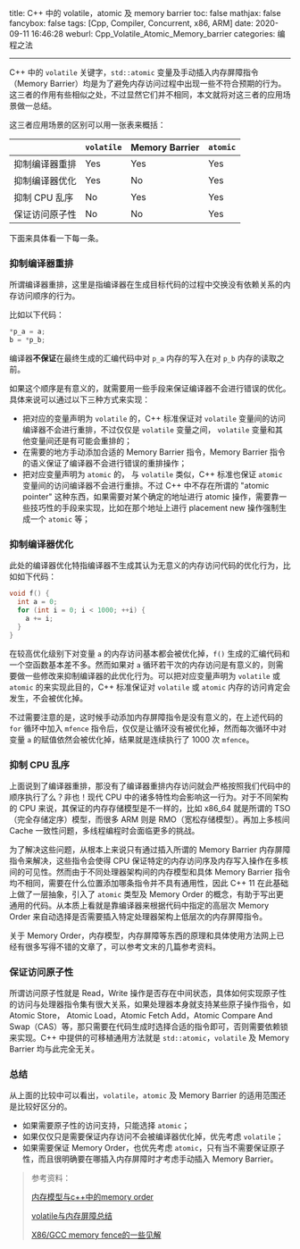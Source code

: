 title: C++ 中的 volatile，atomic 及 memory barrier
toc: false
mathjax: false
fancybox: false
tags: [Cpp, Compiler, Concurrent, x86, ARM]
date: 2020-09-11 16:46:28
weburl: Cpp_Volatile_Atomic_Memory_barrier
categories: 编程之法

---

C++ 中的 `volatile` 关键字，`std::atomic` 变量及手动插入内存屏障指令（Memory Barrier）均是为了避免内存访问过程中出现一些不符合预期的行为。这三者的作用有些相似之处，不过显然它们并不相同，本文就将对这三者的应用场景做一总结。

<!--more-->

这三者应用场景的区别可以用一张表来概括：

|                | `volatile` | Memory Barrier | `atomic` |
| -------------- | ---------- | -------------- | -------- |
| 抑制编译器重排 | Yes        | Yes            | Yes      |
| 抑制编译器优化 | Yes        | No             | Yes      |
| 抑制 CPU 乱序  | No         | Yes            | Yes      |
| 保证访问原子性 | No         | No             | Yes      |

下面来具体看一下每一条。

### 抑制编译器重排

所谓编译器重排，这里是指编译器在生成目标代码的过程中交换没有依赖关系的内存访问顺序的行为。

比如以下代码：

``` C++
*p_a = a;
b = *p_b;
```

编译器**不保证**在最终生成的汇编代码中对 `p_a` 内存的写入在对 `p_b` 内存的读取之前。

如果这个顺序是有意义的，就需要用一些手段来保证编译器不会进行错误的优化。具体来说可以通过以下三种方式来实现：

- 把对应的变量声明为 `volatile` 的，C++ 标准保证对 `volatile` 变量间的访问编译器不会进行重排，不过仅仅是  `volatile` 变量之间， `volatile` 变量和其他变量间还是有可能会重排的；
- 在需要的地方手动添加合适的 Memory Barrier 指令，Memory Barrier 指令的语义保证了编译器不会进行错误的重排操作；
- 把对应变量声明为 `atomic` 的， 与 `volatile` 类似，C++ 标准也保证 `atomic` 变量间的访问编译器不会进行重排。不过 C++ 中不存在所谓的 "atomic pointer" 这种东西，如果需要对某个确定的地址进行 atomic 操作，需要靠一些技巧性的手段来实现，比如在那个地址上进行 placement new 操作强制生成一个 `atomic` 等；

### 抑制编译器优化

此处的编译器优化特指编译器不生成其认为无意义的内存访问代码的优化行为，比如如下代码：

```C++
void f() {
  int a = 0;
  for (int i = 0; i < 1000; ++i) {
    a += i;
  }
}
```

在较高优化级别下对变量 `a` 的内存访问基本都会被优化掉，`f()` 生成的汇编代码和一个空函数基本差不多。然而如果对 `a` 循环若干次的内存访问是有意义的，则需要做一些修改来抑制编译器的此优化行为。可以把对应变量声明为 `volatile` 或 `atomic` 的来实现此目的，C++ 标准保证对 `volatile` 或 `atomic` 内存的访问肯定会发生，不会被优化掉。

不过需要注意的是，这时候手动添加内存屏障指令是没有意义的，在上述代码的 `for` 循环中加入 `mfence` 指令后，仅仅是让循环没有被优化掉，然而每次循环中对变量 `a` 的赋值依然会被优化掉，结果就是连续执行了 1000 次 `mfence`。

### 抑制 CPU 乱序

上面说到了编译器重排，那没有了编译器重排内存访问就会严格按照我们代码中的顺序执行了么？非也！现代 CPU 中的诸多特性均会影响这一行为。对于不同架构的 CPU 来说，其保证的内存存储模型是不一样的，比如 x86_64 就是所谓的 TSO（完全存储定序）模型，而很多 ARM 则是 RMO（宽松存储模型）。再加上多核间 Cache 一致性问题，多线程编程时会面临更多的挑战。

为了解决这些问题，从根本上来说只有通过插入所谓的 Memory Barrier 内存屏障指令来解决，这些指令会使得 CPU 保证特定的内存访问序及内存写入操作在多核间的可见性。然而由于不同处理器架构间的内存模型和具体 Memory Barrier 指令均不相同，需要在什么位置添加哪条指令并不具有通用性，因此 C++ 11 在此基础上做了一层抽象，引入了 `atomic` 类型及 Memory Order 的概念，有助于写出更通用的代码。从本质上看就是靠编译器来根据代码中指定的高层次 Memory Order 来自动选择是否需要插入特定处理器架构上低层次的内存屏障指令。

关于 Memory Order，内存模型，内存屏障等东西的原理和具体使用方法网上已经有很多写得不错的文章了，可以参考文末的几篇参考资料。

### 保证访问原子性

所谓访问原子性就是 Read，Write 操作是否存在中间状态，具体如何实现原子性的访问与处理器指令集有很大关系，如果处理器本身就支持某些原子操作指令，如 Atomic Store， Atomic Load，Atomic Fetch Add，Atomic Compare And Swap（CAS）等，那只需要在代码生成时选择合适的指令即可，否则需要依赖锁来实现。C++ 中提供的可移植通用方法就是 `std::atomic`，`volatile` 及 Memory Barrier 均与此完全无关。

### 总结

从上面的比较中可以看出，`volatile`，`atomic` 及 Memory Barrier 的适用范围还是比较好区分的。

- 如果需要原子性的访问支持，只能选择 `atomic`；
- 如果仅仅只是需要保证内存访问不会被编译器优化掉，优先考虑 `volatile`；
- 如果需要保证 Memory Order，也优先考虑 `atomic`，只有当不需要保证原子性，而且很明确要在哪插入内存屏障时才考虑手动插入 Memory Barrier。



> 参考资料：
>
> [内存模型与c++中的memory order](https://www.cnblogs.com/ishen/p/13200838.html)
>
> [volatile与内存屏障总结](https://zhuanlan.zhihu.com/p/43526907)
>
> [X86/GCC memory fence的一些见解](https://zhuanlan.zhihu.com/p/41872203)